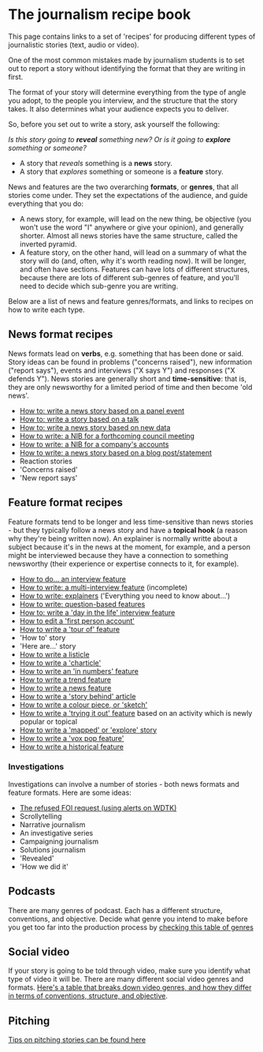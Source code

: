 # The journalism recipe book

This page contains links to a set of 'recipes' for producing different types of journalistic stories (text, audio or video).

One of the most common mistakes made by journalism students is to set out to report a story without identifying the format that they are writing in first.

The format of your story will determine everything from the type of angle you adopt, to the people you interview, and the structure that the story takes. It also determines what your audience expects you to deliver.

So, before you set out to write a story, ask yourself the following:

*Is this story going to **reveal** something new? Or is it going to **explore** something or someone?*

* A story that *reveals* something is a **news** story. 
* A story that *explores* something or someone is a **feature** story.

News and features are the two overarching **formats**, or **genres**, that all stories come under. They set the expectations of the audience, and guide everything that you do: 

* A news story, for example, will lead on the new thing, be objective (you won't use the word "I" anywhere or give your opinion), and generally shorter. Almost all news stories have the same structure, called the inverted pyramid.
* A feature story, on the other hand, will lead on a summary of what the story will do (and, often, why it's worth reading now). It will be longer, and often have sections. Features can have lots of different structures, because there are lots of different sub-genres of feature, and you'll need to decide which sub-genre you are writing.

Below are a list of news and feature genres/formats, and links to recipes on how to write each type.

## News format recipes

News formats lead on **verbs**, e.g. something that has been done or said. Story ideas can be found in problems ("concerns raised"), new information ("report says"), events and interviews ("X says Y") and responses ("X defends Y"). News stories are generally short and **time-sensitive**: that is, they are only newsworthy for a limited period of time and then become 'old news'.

* [How to: write a news story based on a panel event](https://github.com/paulbradshaw/journalismrecipebook/blob/main/chapters/eventreport.md)
* [How to: write a story based on a talk](https://github.com/paulbradshaw/journalismrecipebook/blob/main/chapters/talkstory.md)
* [How to: write a news story based on new data](https://github.com/paulbradshaw/journalismrecipebook/blob/main/chapters/datanewsstory.md)
* [How to write: a NIB for a forthcoming council meeting](https://github.com/paulbradshaw/journalismrecipebook/blob/main/chapters/councilmeetingnib.md)
* [How to write: a NIB for a company's accounts](https://github.com/paulbradshaw/journalismrecipebook/blob/main/chapters/accountsnib.md)
* [How to write: a news story based on a blog post/statement](https://github.com/paulbradshaw/journalismrecipebook/blob/main/chapters/interviewnews.md)
* Reaction stories 
* 'Concerns raised'
* 'New report says'

## Feature format recipes

Feature formats tend to be longer and less time-sensitive than news stories - but they typically follow a news story and have a **topical hook** (a reason why they're being written now). An explainer is normally writte about a subject because it's in the news at the moment, for example, and a person might be interviewed because they have a connection to something newsworthy (their experience or expertise connects to it, for example).

* [How to do... an interview feature](https://github.com/paulbradshaw/journalismrecipebook/blob/main/chapters/interviewfeature.md)
* [How to write: a multi-interview feature](https://github.com/paulbradshaw/journalismrecipebook/blob/main/chapters/multi_interview_feature.md) (incomplete)
* [How to write: explainers](https://github.com/paulbradshaw/journalismrecipebook/blob/main/chapters/explainer.md) ('Everything you need to know about...')
* [How to write: question-based features](https://github.com/paulbradshaw/journalismrecipebook/blob/main/chapters/questionfeature.md)
* [How to: write a 'day in the life' interview feature](https://github.com/paulbradshaw/journalismrecipebook/blob/main/chapters/dayinthelifeinterview.md)
* [How to edit a 'first person account'](https://github.com/paulbradshaw/journalismrecipebook/blob/main/chapters/firstpersonaccount.md)
* [How to write a 'tour of' feature](https://github.com/paulbradshaw/journalismrecipebook/blob/main/chapters/touroffeature.md)
* 'How to' story
* 'Here are...' story
* [How to write a listicle](https://github.com/paulbradshaw/journalismrecipebook/blob/main/chapters/listicles.md)
* [How to write a 'charticle'](https://github.com/paulbradshaw/journalismrecipebook/blob/main/chapters/charticle.md)
* [How to write an 'in numbers' feature](https://github.com/paulbradshaw/journalismrecipebook/blob/main/chapters/bythenumbers.md)
* [How to write a trend feature](https://github.com/paulbradshaw/journalismrecipebook/blob/main/chapters/trendfeature.md)
* [How to write a news feature](https://github.com/paulbradshaw/journalismrecipebook/blob/main/chapters/newsfeature.md)
* [How to write a 'story behind' article](https://github.com/paulbradshaw/journalismrecipebook/blob/main/chapters/storybehind.md)
* [How to write a colour piece, or 'sketch'](https://github.com/paulbradshaw/journalismrecipebook/blob/main/chapters/colourpiece.md)
* [How to write a 'trying it out' feature](https://github.com/paulbradshaw/journalismrecipebook/blob/main/chapters/tryingitout.md) based on an activity which is newly popular or topical
* [How to write a 'mapped' or 'explore' story](https://github.com/paulbradshaw/journalismrecipebook/blob/main/chapters/mapped.md)
* [How to write a 'vox pop feature'](https://github.com/paulbradshaw/journalismrecipebook/blob/main/chapters/voxpop.md)
* [How to write a historical feature](https://github.com/paulbradshaw/journalismrecipebook/blob/main/chapters/historicalfeature.md)


### Investigations

Investigations can involve a number of stories - both news formats and feature formats. Here are some ideas:

* [The refused FOI request (using alerts on WDTK)](https://github.com/paulbradshaw/journalismrecipebook/blob/main/chapters/foialerts.md)
* Scrollytelling
* Narrative journalism
* An investigative series
* Campaigning journalism
* Solutions journalism
* 'Revealed'
* 'How we did it'

## Podcasts

There are many genres of podcast. Each has a different structure, conventions, and objective. Decide what genre you intend to make before you get too far into the production process by [checking this table of genres](https://github.com/paulbradshaw/journalismrecipebook/blob/main/chapters/podcasts.md)

## Social video

If your story is going to be told through video, make sure you identify what type of video it will be. There are many different social video genres and formats. [Here's a table that breaks down video genres, and how they differ in terms of conventions, structure, and objective](https://github.com/paulbradshaw/journalismrecipebook/blob/main/chapters/video.md).

## Pitching

[Tips on pitching stories can be found here](https://github.com/paulbradshaw/journalismrecipebook/blob/main/chapters/pitching.md)
